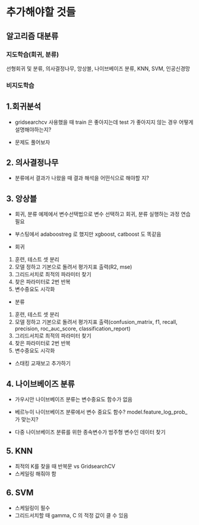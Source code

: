 # 추가해야할 것들
## 알고리즘 대분류
### 지도학습(회귀, 분류)
선형회귀 및 분류, 의사결정나무, 앙상블, 나이브베이즈 분류, KNN, SVM, 인공신경망

### 비지도학습

## 1.회귀분석
+ gridsearchcv 사용했을 때 train 은 좋아지는데 test 가 좋아지지 않는 경우 어떻게 설명해야하는지?

+ 문제도 풀어보자

## 2. 의사결정나무
+ 분류에서 결과가 나왔을 때 결과 해석을 어떤식으로 해야할 지?

## 3. 앙상블
+ 회귀, 분류 예제에서 변수선택법으로 변수 선택하고 회귀, 분류 실행하는 과정 연습 필요

+ 부스팅에서 adaboostreg 로 했지만 xgboost, catboost 도 똑같음

+ 회귀
1. 훈련, 테스트 셋 분리
2. 모델 정하고 기본으로 돌려서 평가지표 출력(R2, mse)
3. 그리드서치로 최적의 파라미터 찾기
4. 찾은 파라미터로 2번 반복
5. 변수중요도 시각화

+ 분류
1. 훈련, 테스트 셋 분리
2. 모델 정하고 기본으로 돌려서 평가지표 출력(confusion_matrix, f1, recall, precision, roc_auc_score, classification_report)
3. 그리드서치로 최적의 파라미터 찾기
4. 찾은 파라미터로 2번 반복
5. 변수중요도 시각화

+ 스태킹 교재보고 추가하기

## 4. 나이브베이즈 분류
+ 가우시안 나이브베이즈 분류는 변수중요도 함수가 없음

+ 베르누이 나이브베이즈 분류에서 변수 중요도 함수? model.feature_log_prob_ 가 맞는지?

+ 다중 나이브베이즈 분류를 위한 종속변수가 범주형 변수인 데이터 찾기

## 5. KNN
+ 최적의 K를 찾을 때 반복문 vs GridsearchCV
+ 스케일링 해줘야 함

## 6. SVM
+ 스케일링이 필수
+ 그리드서치할 때 gamma, C 의 적정 값이 클 수 있음